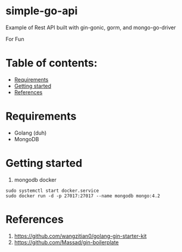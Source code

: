 # simple-go-api

Example of Rest API built with gin-gonic, gorm, and mongo-go-driver

For Fun

# Table of contents:

- [Requirements](#requirements)
- [Getting started](#getting-started)
- [References](#references)

# Requirements

- Golang (duh)
- MongoDB

# Getting started

1. mongodb docker

```
sudo systemctl start docker.service
sudo docker run -d -p 27017:27017 --name mongodb mongo:4.2
```

# References

1. https://github.com/wangzitian0/golang-gin-starter-kit
2. https://github.com/Massad/gin-boilerplate
